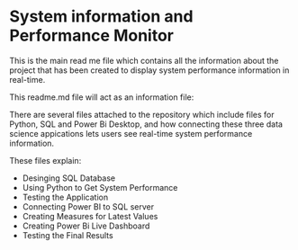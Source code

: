 # System information and Performance Monitor

This is the main read me file which contains all the information about the project that has been created to display system performance information in real-time.

This readme.md file will act as an information file:

There are several files attached to the repository which include files for Python, SQL and Power Bi Desktop, and how connecting these three data science appications lets users see real-time system performance information. 

These files explain:

- Desinging SQL Database
- Using Python to Get System Performance
- Testing the Application
- Connecting Power BI to SQL server
- Creating Measures for Latest Values
- Creating Power Bi Live Dashboard
- Testing the Final Results
